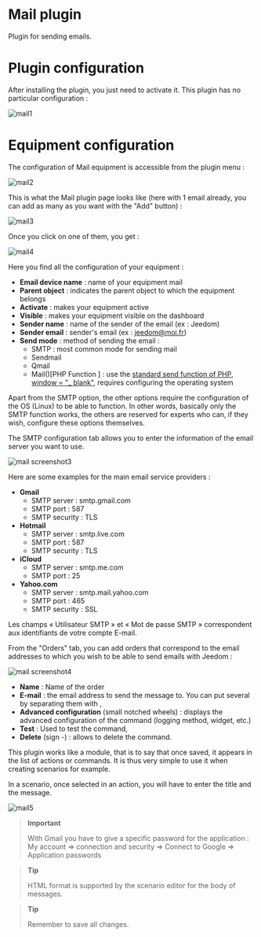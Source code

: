 # Mail plugin

Plugin for sending emails.

# Plugin configuration 

After installing the plugin, you just need to activate it. This plugin has no particular configuration :

![mail1](../images/mail1.PNG)

# Equipment configuration 

The configuration of Mail equipment is accessible from the plugin menu :

![mail2](../images/mail2.PNG)

This is what the Mail plugin page looks like (here with 1 email already, you can add as many as you want with the "Add" button) :

![mail3](../images/mail3.PNG)

Once you click on one of them, you get :

![mail4](../images/mail4.PNG)

Here you find all the configuration of your equipment :

-   **Email device name** : name of your equipment mail
-   **Parent object** : indicates the parent object to which the equipment belongs
-   **Activate** : makes your equipment active
-   **Visible** : makes your equipment visible on the dashboard
-   **Sender name** : name of the sender of the email (ex : Jeedom)
-   **Sender email** : sender's email (ex : <jeedom@moi.fr>)
-   **Send mode** : method of sending the email :
    -   SMTP : most common mode for sending mail
    -   Sendmail
    -   Qmail
    -   Mail()\[PHP Function \] : use the [standard send function of PHP, window = "\_ blank"](http://fr.php.net/manual/fr/function.mail.php), requires configuring the operating system

Apart from the SMTP option, the other options require the configuration of the OS (Linux) to be able to function. In other words, basically only the SMTP function works, the others are reserved for experts who can, if they wish, configure these options themselves.

The SMTP configuration tab allows you to enter the information of the email server you want to use.

![mail screenshot3](../images/mail_screenshot3.jpg)

Here are some examples for the main email service providers :

-   **Gmail**
    -   SMTP server : smtp.gmail.com
    -   SMTP port : 587
    -   SMTP security : TLS
-   **Hotmail**
    -   SMTP server : smtp.live.com
    -   SMTP port : 587
    -   SMTP security : TLS
-   **iCloud**
    -   SMTP server : smtp.me.com
    -   SMTP port : 25
-   **Yahoo.com**
    -   SMTP server : smtp.mail.yahoo.com
    -   SMTP port : 465
    -   SMTP security : SSL

Les champs « Utilisateur SMTP » et « Mot de passe SMTP » correspondent aux identifiants de votre compte E-mail.

From the "Orders" tab, you can add orders that correspond to the email addresses to which you wish to be able to send emails with Jeedom :

![mail screenshot4](../images/mail_screenshot4.jpg)

-   **Name** : Name of the order
-   **E-mail** : the email address to send the message to. You can put several by separating them with ,
-   **Advanced configuration** (small notched wheels) : displays the advanced configuration of the command (logging method, widget, etc.)
-   **Test** : Used to test the command,
-   **Delete** (sign -) : allows to delete the command.

This plugin works like a module, that is to say that once saved, it appears in the list of actions or commands. It is thus very simple to use it when creating scenarios for example.

In a scenario, once selected in an action, you will have to enter the title and the message.

![mail5](../images/mail5.jpg)

> **Important**
>
> With Gmail you have to give a specific password for the application : My account ⇒ connection and security ⇒ Connect to Google ⇒ Application passwords

> **Tip**
>
> HTML format is supported by the scenario editor for the body of messages.

> **Tip**
>
> Remember to save all changes.
